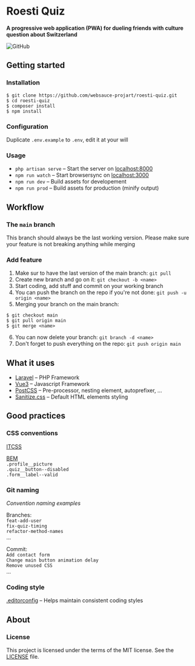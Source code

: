 # Roesti Quiz

**A progressive web application (PWA) for dueling friends with culture question about Switzerland**

![GitHub](https://img.shields.io/github/license/websauce-projart/roesti-quiz)

## Getting started

### Installation

```shell
$ git clone https://github.com/websauce-projart/roesti-quiz.git
$ cd roesti-quiz
$ composer install
$ npm install
```

### Configuration

Duplicate `.env.example` to `.env`, edit it at your will

### Usage

-  `php artisan serve` – Start the server on [localhost:8000](http://localhost:8000)
-  `npm run watch` – Start browsersync on [localhost:3000](http://localhost:3000)
-  `npm run dev` – Build assets for developement
-  `npm run prod` – Build assets for production (minify output)

## Workflow

### The `main` branch

This branch should always be the last working version. Please make sure your feature is not breaking anything while merging

### Add feature

1. Make sur to have the last version of the main branch: `git pull`
2. Create new branch and go on it: `git checkout -b <name>`
3. Start coding, add stuff and commit on your working branch
4. You can push the branch on the repo if you're not done: `git push -u origin <name>`
5. Merging your branch on the main branch:

```shell
$ git checkout main
$ git pull origin main
$ git merge <name>
```

6. You can now delete your branch: `git branch -d <name>`
7. Don't forget to push everything on the repo: `git push origin main`

## What it uses

-  [Laravel](https://laravel.com/) – PHP Framework
-  [Vue3](https://vuejs.org/) – Javascript Framework
-  [PostCSS](https://postcss.org/) – Pre-processor, nesting element, autoprefixer, ...
-  [Sanitize.css](https://github.com/csstools/sanitize.css) – Default HTML elements styling

## Good practices

### CSS conventions

[ITCSS](https://www.xfive.co/blog/itcss-scalable-maintainable-css-architecture/)

[BEM](http://getbem.com/introduction/)<br>
`.profile__picture`<br>
`.quiz__button--disabled`<br>
`.form__label--valid`

### Git naming

_Convention naming examples_

Branches:<br>
`feat-add-user`<br>
`fix-quiz-timing`<br>
`refactor-method-names`<br>
…

Commit:<br>
`Add contact form`<br>
`Change main button animation delay`<br>
`Remove unused CSS`<br>
…

### Coding style

[.editorconfig](https://editorconfig.org/) – Helps maintain consistent coding styles

## About

### License

This project is licensed under the terms of the MIT license. See the [LICENSE](LICENSE) file.
